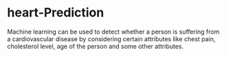 # heart-Prediction
 Machine learning can be used to detect whether a person is suffering from a cardiovascular disease by considering certain attributes like chest pain, cholesterol level, age of the person and some other attributes.
